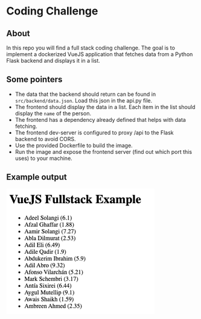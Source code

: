 # Coding Challenge

## About

In this repo you will find a full stack coding challenge. 
The goal is to implement a dockerized VueJS application that fetches data from a Python Flask backend and displays it in a list.


## Some pointers

- The data that the backend should return can be found in `src/backend/data.json`. Load this json in the api.py file.
- The frontend should display the data in a list. Each item in the list should display the `name` of the person.
- The frontend has a dependency already defined that helps with data fetching.
- The frontend dev-server is configured to proxy /api to the Flask backend to avoid CORS.
- Use the provided Dockerfile to build the image.
- Run the image and expose the frontend server (find out which port this uses) to your machine.

## Example output

![Screenshot](screenshot.png)